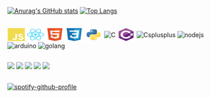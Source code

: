 [![Anurag's GitHub stats](https://github-readme-stats.vercel.app/api?username=zignalssss&show_icons=true&theme=noctis_minimus)](https://github.com/anuraghazra/github-readme-stats)
[![Top Langs](https://github-readme-stats.vercel.app/api/top-langs/?username=zignalssss&show_icons=true&theme=noctis_minimus&exclude_repo=github-readme-stats,anuraghazra.github.io)](https://github.com/anuraghazra/github-readme-stats)
  
<div style="display: inline_block"><br>
  <img align="center" alt="Js" height="30" width="40" src="https://raw.githubusercontent.com/devicons/devicon/master/icons/javascript/javascript-plain.svg">
  <img align="center" alt="React" height="30" width="40" src="https://raw.githubusercontent.com/devicons/devicon/master/icons/react/react-original.svg">
  <img align="center" alt="-HTML" height="30" width="40" src="https://raw.githubusercontent.com/devicons/devicon/master/icons/html5/html5-original.svg">
  <img align="center" alt="CSS" height="30" width="40" src="https://raw.githubusercontent.com/devicons/devicon/master/icons/css3/css3-original.svg">
  <img align="center" alt="Python" height="30" width="40" src="https://raw.githubusercontent.com/devicons/devicon/master/icons/python/python-original.svg">
  <img align="center" alt="C" height="30" width="40" src="https://cdn.jsdelivr.net/gh/devicons/devicon/icons/c/c-original.svg">
  <img align="center" alt="Csharp" height="30" width="40" src="https://raw.githubusercontent.com/devicons/devicon/master/icons/csharp/csharp-original.svg">
  <img align="center" alt="Csplusplus" height="30" width="40" src="https://cdn.jsdelivr.net/gh/devicons/devicon/icons/cplusplus/cplusplus-original.svg">
  <img align="center" alt="nodejs" height="30" width="40" src="https://cdn.jsdelivr.net/gh/devicons/devicon/icons/nodejs/nodejs-plain.svg">
  <img align="center" alt="arduino" height="30" width="40" src="https://cdn.jsdelivr.net/gh/devicons/devicon/icons/arduino/arduino-original-wordmark.svg">
   <img align="center" alt="golang" height="30" width="40" src="https://cdn.jsdelivr.net/gh/devicons/devicon/icons/go/go-original-wordmark.svg">
  
</div>
  
  ##
  
  <div> 
  <a href="https://www.youtube.com/channel/UC3mkb_cgdRRZF6oTmWiMSRw" target="_blank" ><img src="https://img.shields.io/badge/YouTube-FF0000?style=for-the-badge&logo=youtube&logoColor=white" target="_blank" ></a>
  <a href="https://www.instagram.com/shogun.thapkhan/" target="_blank" ><img src="https://img.shields.io/badge/-Instagram-%23E4405F?style=for-the-badge&logo=instagram&logoColor=white" target="_blank" ></a>
</a> 
  <a href="https://discord.gg/z4XbXYYK" target="_blank" ><img src="https://img.shields.io/badge/Discord-7289DA?style=for-the-badge&logo=discord&logoColor=white" target="_blank" ></a>
  <a href="https://open.spotify.com/playlist/1u0h54IjMyol2PPaGNwjgB" target="_blank" ><img src="https://img.shields.io/badge/Spotify-1ED760?&style=for-the-badge&logo=spotify&logoColor=white" target="_blank" ></a> 
   <a href="https://steamcommunity.com/id/newbiesmurfefff/" target="_blank" ><img src="https://img.shields.io/badge/Steam-000000?style=for-the-badge&logo=steam&logoColor=white" target="_blank" ></a> 
   
   ##
   [![spotify-github-profile](https://spotify-github-profile.vercel.app/api/view?uid=31rb2t765ytacno2q3xmaucsotxm&cover_image=true&theme=default)](https://spotify-github-profile.vercel.app/api/view?uid=31rb2t765ytacno2q3xmaucsotxm&redirect=true)
</div> 



